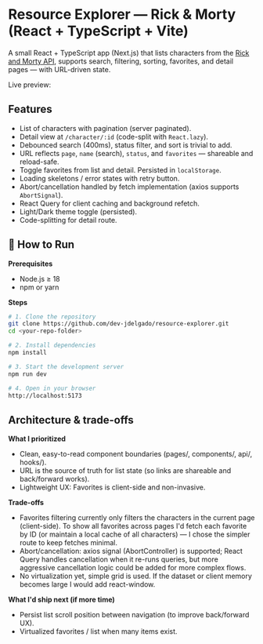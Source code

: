 # Resource Explorer — Rick & Morty (React + TypeScript + Vite)

A small React + TypeScript app (Next.js) that lists characters from the [Rick and Morty API](https://rickandmortyapi.com/), supports search, filtering, sorting, favorites, and detail pages — with URL-driven state.


Live preview: 

## Features

- List of characters with pagination (server paginated).
- Detail view at `/character/:id` (code-split with `React.lazy`).
- Debounced search (400ms), status filter, and sort is trivial to add.
- URL reflects `page`, `name` (search), `status`, and `favorites` — shareable and reload-safe.
- Toggle favorites from list and detail. Persisted in `localStorage`.
- Loading skeletons / error states with retry button.
- Abort/cancellation handled by fetch implementation (axios supports `AbortSignal`).
- React Query for client caching and background refetch.
- Light/Dark theme toggle (persisted).
- Code-splitting for detail route.


## 🚀 How to Run

**Prerequisites**
- Node.js ≥ 18
- npm or yarn

**Steps**
```bash
# 1. Clone the repository
git clone https://github.com/dev-jdelgado/resource-explorer.git
cd <your-repo-folder>

# 2. Install dependencies
npm install

# 3. Start the development server
npm run dev

# 4. Open in your browser
http://localhost:5173
```

## Architecture & trade-offs
**What I prioritized**
- Clean, easy-to-read component boundaries (pages/, components/, api/, hooks/).
- URL is the source of truth for list state (so links are shareable and back/forward works).
- Lightweight UX: Favorites is client-side and non-invasive.

**Trade-offs**
- Favorites filtering currently only filters the characters in the current page (client-side). To show all favorites across pages I'd fetch each favorite by ID (or maintain a local cache of all characters) — I chose the simpler route to keep fetches minimal.
- Abort/cancellation: axios signal (AbortController) is supported; React Query handles cancellation when it re-runs queries, but more aggressive cancellation logic could be added for more complex flows.
- No virtualization yet, simple grid is used. If the dataset or client memory becomes large I would add react-window.

**What I'd ship next (if more time)**
- Persist list scroll position between navigation (to improve back/forward UX).
- Virtualized favorites / list when many items exist.